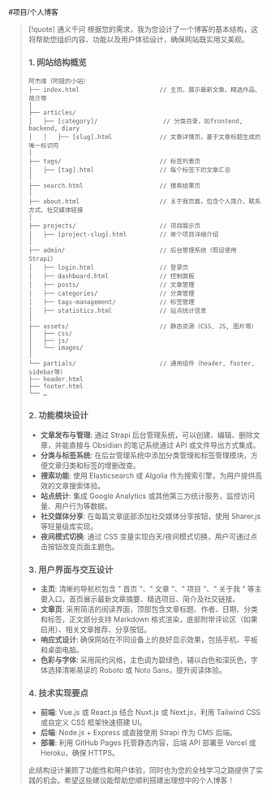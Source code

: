 #项目/个人博客

> [!quote] 通义千问
> 根据您的需求，我为您设计了一个博客的基本结构，这将帮助您组织内容、功能以及用户体验设计，确保网站既实用又美观。
>
> ### 1. 网站结构概览
>
> ```
> 阿杰维（阿姐的小站）
> ├── index.html                      // 主页，展示最新文章、精选作品、简介等
> │
> ├── articles/
> │   ├── [category]/                  // 分类目录，如frontend, backend, diary
> │   │   ├── [slug].html             // 文章详情页，基于文章标题生成的唯一标识符
> │
> ├── tags/                           // 标签列表页
> │   ├── [tag].html                  // 每个标签下的文章汇总
> │
> ├── search.html                     // 搜索结果页
> │
> ├── about.html                      // 关于我页面，包含个人简介、联系方式、社交媒体链接
> │
> ├── projects/                       // 项目展示页
> │   ├── [project-slug].html         // 单个项目详细介绍
> │
> ├── admin/                          // 后台管理系统（假设使用Strapi）
> │   ├── login.html                  // 登录页
> │   ├── dashboard.html              // 控制面板
> │   ├── posts/                      // 文章管理
> │   ├── categories/                 // 分类管理
> │   ├── tags-management/            // 标签管理
> │   ├── statistics.html             // 站点统计信息
> │
> ├── assets/                         // 静态资源（CSS, JS, 图片等）
> │   ├── css/
> │   ├── js/
> │   └── images/
> │
> └── partials/                       // 通用组件（header, footer, sidebar等）
> ├── header.html
> ├── footer.html
> └── …
> ```
>
> ### 2. 功能模块设计
>
> - **文章发布与管理**: 通过 Strapi 后台管理系统，可以创建、编辑、删除文章，并能直接与 Obsidian 的笔记系统通过 API 或文件导出方式集成。
> - **分类与标签系统**: 在后台管理系统中添加分类管理和标签管理模块，方便文章归类和标签的增删改查。
> - **搜索功能**: 使用 Elasticsearch 或 Algolia 作为搜索引擎，为用户提供高效的文章搜索体验。
> - **站点统计**: 集成 Google Analytics 或其他第三方统计服务，监控访问量、用户行为等数据。
> - **社交媒体分享**: 在每篇文章底部添加社交媒体分享按钮，使用 Sharer.js 等轻量级库实现。
> - **夜间模式切换**: 通过 CSS 变量实现白天/夜间模式切换，用户可通过点击按钮改变页面主题色。
>
> ### 3. 用户界面与交互设计
>
> - **主页**: 清晰的导航栏包含 " 首页 "、" 文章 "、" 项目 "、" 关于我 " 等主要入口，首页展示最新文章摘要、精选项目、简介及社交链接。
> - **文章页**: 采用简洁的阅读界面，顶部包含文章标题、作者、日期、分类和标签，正文部分支持 Markdown 格式渲染，底部附带评论区（如果启用）、相关文章推荐、分享按钮。
> - **响应式设计**: 确保网站在不同设备上的良好显示效果，包括手机、平板和桌面电脑。
> - **色彩与字体**: 采用简约风格，主色调为碧绿色，辅以白色和深灰色，字体选择清晰易读的 Roboto 或 Noto Sans，提升阅读体验。
>
> ### 4. 技术实现要点
>
> - **前端**: Vue.js 或 React.js 结合 Nuxt.js 或 Next.js，利用 Tailwind CSS 或自定义 CSS 框架快速搭建 UI。
> - **后端**: Node.js + Express 或直接使用 Strapi 作为 CMS 后端。
> - **部署**: 利用 GitHub Pages 托管静态内容，后端 API 部署至 Vercel 或 Heroku，确保 HTTPS。
>
> 此结构设计兼顾了功能性和用户体验，同时也为您的全栈学习之路提供了实践的机会。希望这些建议能帮助您顺利搭建出理想中的个人博客！

